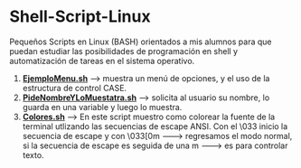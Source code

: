 # Shell-Script-Linux
Pequeños Scripts en Linux (BASH) orientados a mis alumnos para que puedan estudiar las posibilidades de programación en shell y automatización de tareas en el sistema operativo.

1) <a href="https://github.com/jdanieldiaz/Shell-Script-Linux/blob/master/EjemploMenu.sh"><b>EjemploMenu.sh</b></a> --> muestra un menú de opciones, y el uso de la estructura de control CASE.
2) <a href="https://github.com/jdanieldiaz/Shell-Script-Linux/blob/master/PideNombreYLoMuestatra.sh"><b>PideNombreYLoMuestatra.sh</b></a> --> solicita al usuario su nombre, lo guarda en una variable y luego lo muestra.
3) <a href="https://github.com/jdanieldiaz/Shell-Script-Linux/blob/master/colores.sh"><b>Colores.sh</b></a> --> En este script muestro como colorear la fuente de la terminal utlizando las secuencias de escape ANSI. Con el \033 inicio la secuencia de escape y con \033[0m ---> regresamos el modo normal, si la secuencia de escape es seguida de una m ---> es para controlar texto.

